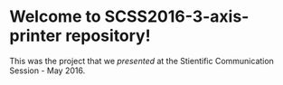 Welcome to SCSS2016-3-axis-printer repository!
===================

This was the project that we *presented* at the Stientific Communication Session - May 2016.
